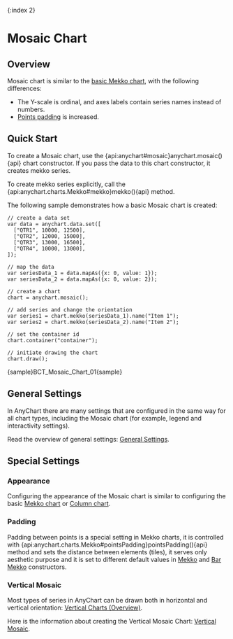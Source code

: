 {:index 2}
# Mosaic Chart

## Overview

Mosaic chart is similar to the [basic Mekko chart](Mekko_Chart), with the following differences:
- The Y-scale is ordinal, and axes labels contain series names instead of numbers.
- [Points padding](#points_padding) is increased.

## Quick Start

To create a Mosaic chart, use the {api:anychart#mosaic}anychart.mosaic(){api} chart constructor. If you pass the data to this chart constructor, it creates mekko series.

To create mekko series explicitly, call the {api:anychart.charts.Mekko#mekko}mekko(){api} method.

The following sample demonstrates how a basic Mosaic chart is created:

```
// create a data set
var data = anychart.data.set([
  ["QTR1", 10000, 12500],
  ["QTR2", 12000, 15000],
  ["QTR3", 13000, 16500],
  ["QTR4", 10000, 13000],
]);

// map the data
var seriesData_1 = data.mapAs({x: 0, value: 1});
var seriesData_2 = data.mapAs({x: 0, value: 2});

// create a chart
chart = anychart.mosaic();

// add series and change the orientation
var series1 = chart.mekko(seriesData_1).name("Item 1");
var series2 = chart.mekko(seriesData_2).name("Item 2");

// set the container id
chart.container("container");

// initiate drawing the chart
chart.draw();
```

{sample}BCT\_Mosaic\_Chart\_01{sample}

## General Settings

In AnyChart there are many settings that are configured in the same way for all chart types, including the Mosaic chart (for example, legend and interactivity settings).

Read the overview of general settings: [General Settings](../General_Settings).

## Special Settings

### Appearance

Configuring the appearance of the Mosaic chart is similar to configuring the basic [Mekko chart](Mekko_Chart#appearance) or [Column chart](../Column_Chart).

### Padding

Padding between points  is a special setting in Mekko charts, it is controlled with {api:anychart.charts.Mekko#pointsPadding}pointsPadding(){api} method and sets the distance between elements (tiles), it serves only aesthetic purpose and it is set to different default values in [Mekko](Mekko_Chart) and [Bar Mekko](Bar_Mekko_Chart) constructors.

### Vertical Mosaic

Most types of series in AnyChart can be drawn both in horizontal and vertical orientation: [Vertical Charts (Overview)](../Vertical/Overview).

Here is the information about creating the Vertical Mosaic Chart: [Vertical Mosaic](../Vertical/Mosaic_Chart).